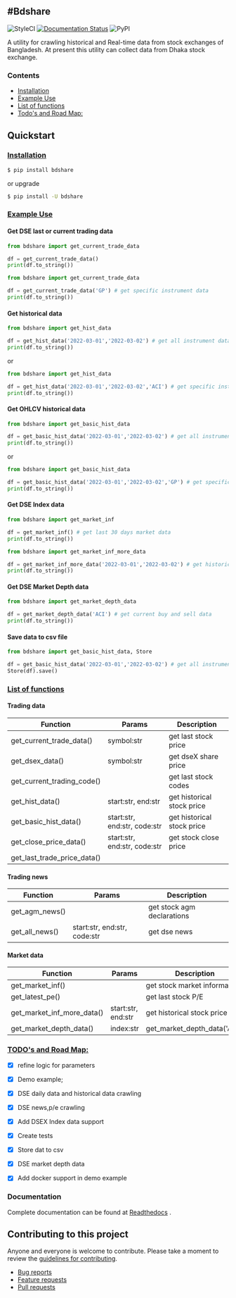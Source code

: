 #Bdshare                                                             
---

![StyleCI](https://github.styleci.io/repos/253465924/shield?branch=main)
[![Documentation Status](https://readthedocs.org/projects/bdshare/badge/?version=latest)](https://bdshare.readthedocs.io/en/latest/?badge=latest)
![PyPI](https://img.shields.io/pypi/v/bdshare)



A utility for crawling historical and Real-time data from stock exchanges of Bangladesh. At present this utility can collect data from Dhaka stock exchange.

### <a name="contents"></a>Contents
- [Installation](#install)
- [Example Use](#usage)
- [List of functions](#functions)
- [Todo's and Road Map:](#roadmap)


## Quickstart

### <a name="install"></a>[Installation](#contents)

```sh
$ pip install bdshare
```
or upgrade
```sh
$ pip install -U bdshare
```

### <a name="usage"></a>[Example Use](#contents)

#### Get DSE last or current trading data
```python
from bdshare import get_current_trade_data

df = get_current_trade_data()
print(df.to_string())
```
```python
from bdshare import get_current_trade_data

df = get_current_trade_data('GP') # get specific instrument data
print(df.to_string())
```

#### Get historical data
```python
from bdshare import get_hist_data

df = get_hist_data('2022-03-01','2022-03-02') # get all instrument data
print(df.to_string())
```
or
```python
from bdshare import get_hist_data

df = get_hist_data('2022-03-01','2022-03-02','ACI') # get specific instrument data
print(df.to_string())
```

#### Get OHLCV historical data
```python
from bdshare import get_basic_hist_data

df = get_basic_hist_data('2022-03-01','2022-03-02') # get all instrument data
print(df.to_string())
```
or
```python
from bdshare import get_basic_hist_data

df = get_basic_hist_data('2022-03-01','2022-03-02','GP') # get specific instrument data
print(df.to_string())
```

#### Get DSE Index data
```python
from bdshare import get_market_inf

df = get_market_inf() # get last 30 days market data
print(df.to_string())
```

```python
from bdshare import get_market_inf_more_data

df = get_market_inf_more_data('2022-03-01','2022-03-02') # get historical market data
print(df.to_string())
```

#### Get DSE Market Depth data
```python
from bdshare import get_market_depth_data

df = get_market_depth_data('ACI') # get current buy and sell data
print(df.to_string())
```

#### Save data to csv file
```python
from bdshare import get_basic_hist_data, Store

df = get_basic_hist_data('2022-03-01','2022-03-02') # get all instrument data
Store(df).save()
```

### <a name="functions"></a> [List of functions](#contents)

#### Trading data
|Function|Params|Description|
|---|---|---|
|get_current_trade_data()|symbol:str|get last stock price|
|get_dsex_data()|symbol:str|get dseX share price|
|get_current_trading_code()||get last stock codes|
|get_hist_data()|start:str, end:str|get historical stock price|
|get_basic_hist_data()|start:str, end:str, code:str|get historical stock price|
|get_close_price_data()|start:str, end:str, code:str|get stock close price|
|get_last_trade_price_data()|||

#### Trading news
|Function|Params|Description|
|---|---|---|
|get_agm_news()||get stock agm declarations|
|get_all_news()|start:str, end:str, code:str|get dse news|

#### Market data
|Function|Params|Description|
|---|---|---|
|get_market_inf()||get stock market information|
|get_latest_pe()||get last stock P/E|
|get_market_inf_more_data()|start:str, end:str|get historical stock price|
|get_market_depth_data()|index:str|get_market_depth_data('ACI')|

### <a name="roadmap"></a> [TODO's and Road Map:](#contents)
 - [x] refine logic for parameters 
 - [x] Demo example;
 - [x] DSE daily data and historical data crawling
 - [x] DSE news,p/e crawling
 - [x] Add DSEX Index data support
 - [x] Create tests
 - [x] Store dat to csv
 - [x] DSE market depth data
 - [x] Add docker support in demo example


### Documentation

Complete documentation can be found at [Readthedocs](http://bdshare.readthedocs.io/en/latest/ "bdshare's readthedocs") .


## Contributing to this project

Anyone and everyone is welcome to contribute. Please take a moment to
review the [guidelines for contributing](CONTRIBUTING.md).

* [Bug reports](CONTRIBUTING.md#bugs)
* [Feature requests](CONTRIBUTING.md#features)
* [Pull requests](CONTRIBUTING.md#pull-requests)
